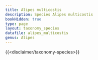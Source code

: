 ```yaml
---
title: Alipes multicostis
description: Species Alipes multicostis
bookHidden: true
type: page
layout: taxonomy_species
datafile: alipes_multicostis
genus: Alipes
---
```


{{<disclaimer/taxonomy-species>}}